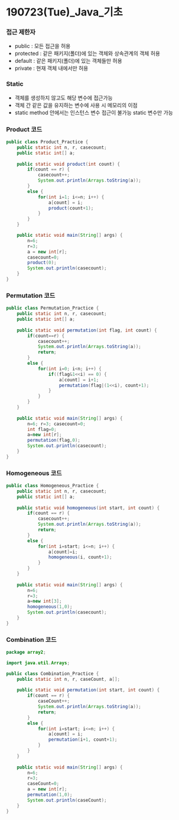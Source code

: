 # 190723(Tue)_Java\_기초

### 접근 제한자

- public : 모든 접근을 허용
- protected : 같은 패키지(폴더)에 있는 객체와 상속관계의 객체 허용
- default : 같은 패키지(폴더)에 있는 객체들만 허용
- private : 현재 객체 내에서만 허용

### Static

- 객체를 생성하지 않고도 해당 변수에 접근가능
- 객체 간 같은 값을 유지하는 변수에 사용 시 메모리의 이점
- static method 안에서는 인스턴스 변수 접근이 불가능 static 변수만 가능

### Product 코드

```java
public class Product_Practice {
	public static int n, r, casecount;
	public static int[] a;
	
	public static void product(int count) {
		if(count == r) {
			casecount++;
			System.out.println(Arrays.toString(a));
		}
		else {
			for(int i=1; i<=n; i++) {
				a[count] = i;
				product(count+1);
			}
		}
	}

	public static void main(String[] args) {
		n=6;
		r=3;
		a = new int[r];
		casecount=0;
		product(0);
		System.out.println(casecount);
	}
}
```

### Permutation 코드

```java
public class Permutation_Practice {
	public static int n, r, casecount;
	public static int[] a;
	
	public static void permutation(int flag, int count) {
		if(count==r) {
			casecount++;
			System.out.println(Arrays.toString(a));
			return;
		}
		else {
			for(int i=0; i<n; i++) {
				if((flag&1<<i) == 0) {
					a[count] = i+1;
					permutation(flag|(1<<i), count+1);
				}
			}
		}
	}
	
	public static void main(String[] args) {
		n=6; r=3; casecount=0; 
		int flag=0;
		a=new int[r];
		permutation(flag,0);
		System.out.println(casecount);
	}
}
```

### Homogeneous 코드

```java
public class Homogeneous_Practice {
	public static int n, r, casecount;
	public static int[] a;
	
	public static void homogeneous(int start, int count) {
		if(count == r) {
			casecount++;
			System.out.println(Arrays.toString(a));
			return;
		}
		else {
			for(int i=start; i<=n; i++) {
				a[count]=i;
				homogeneous(i, count+1);
			}
		}
	}
	
	public static void main(String[] args) {
		n=6;
		r=3;
		a=new int[3];
		homogeneous(1,0);
		System.out.println(casecount);
	}
}
```

### Combination 코드

```java
package array2;

import java.util.Arrays;

public class Combination_Practice {
	public static int n, r, caseCount, a[];
	
	public static void permutation(int start, int count) {
		if(count == r) {
			caseCount++;
			System.out.println(Arrays.toString(a));
			return;
		}
		else {
			for(int i=start; i<=n; i++) {
				a[count] = i;
				permutation(i+1, count+1);
			}
		}
	}
	
	public static void main(String[] args) {
		n=6;
		r=3;
		caseCount=0;
		a = new int[r];
		permutation(1,0);
		System.out.println(caseCount);
	}
}
```
